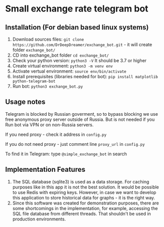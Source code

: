 Small exchange rate telegram bot
=====================

Installation (For debian based linux systems)
-----------------------------------
1. Download sources files: `git clone https://github.com/DrDeepDreamer/exchange_bot.git` - it will create folder `exchange_bot/`
2. CD into exchange_bot folder
`cd exchange_bot/`
3. Check your python version:
`python3 -V`
It should be 3.7 or higher
4.  Create virtual environment:
`python3 -m venv env`
5. Activate vertual environment:
`source env/bin/activate`
6. Install prerequisites (libraries needed for bot):
`pip install matplotlib python-telegram-bot`
7. Run bot: 
`python3 exchange_bot.py`

Usage notes
-----------------------------------
Telegram is blocked by Russian goverment, so to bypass blocking we use free anonymous proxy server outside of Russia.
But is not needed if you Run bot via VPN or on non-Russia servers.

If you need proxy - check it address in `config.py`

If you do not need proxy - just comment line `proxy_url` in `config.py`


To find it in Telegram: type `@simple_exchange_bot` in search

Implementation Features
-----------------------------------
1. The SQL database (sqlite3) is used as a data storage. For caching purposes like in this app it is not the best solution. It would be possible to use Redis with expiring keys. However, in case we want to develop this application to store historical data for graphs - it is the right way. 
2. Since this software was created for demonstration purposes, there are some shortcomings in the implementation, for example, accessing the SQL file database from different threads. That shouldn't be used in production environments.
